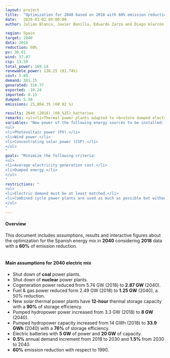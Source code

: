 ```yaml
---
layout: project
title:  "Optimization for 2040 based on 2018 with 60% emission reduction"
date:   2020-03-02 09:00:00
author: Julián Blanco, Javier Bonilla, Eduardo Zarza and Diego Alarcón

region: Spain
target: 2040
data: 2018
reduction: 60%
pv: 36.61
wind: 57.07
csp: 13.50
total_power: 169.14
renewable_power: 138.25 (81.74%)
cost: 5.05
demand: 301.15
generated: 316.77
exported: -10.24
imported: 0.15
dumped: 5.38
emissions: 25,804.35 (60.02 %)

results: 2040_(2018)_(60_%25)_batteries
remarks: <ul><li>Thermal power plants adapted to <b>store dumped electricity</b>.</li></ul>
variables: "New power of the following energy sources to be installed:
<ul>
<li>Photovoltaic power (PV).</li>
<li>Wind power.</li>
<li>Concentrating solar power (CSP).</li>
</ul>
"
goals: "Minimize the following criteria:
<ul>
<li>Average electricity generation cost.</li>
<li>Dumped energy.</li>
</ul>
"
restrictions: "
<ul>
<li>Electric demand must be at least matched.</li>
<li>Combined cycle power plants are used as much as possible but without exceeding the maximum allowed CO<sub>2</sub> emissions.</li>
</ul>
"
---
```

#### Overview
This document includes assumptions, results and interactive figures about the optimization for the Spanish energy mix in **2040** considering **2018** data with a **60%** of emission reduction.
<br>
<br>
#### Main assumptions for 2040 electric mix
- Shut down of **coal** power plants.
- Shut down of **nuclear** power plants.
- Cogeneration power reduced from 5.74 GW (2018) to **2.87 GW** (2040).
- Fuel & gas power reduced form 2.49 GW (2018) to **1.25 GW** (2040), a 50% reduction.
- New solar thermal power plants have **12-hour** thermal storage capacity with a **90%** of storage efficiency.
- Pumped hydropower power increased from 3.3 GW (2018) to **8 GW** (2040).
- Pumped hydropower capacity increased from 14 GWh (2018) to **33.9 GWh** (2040) with a **76%** of storage efficiency.
- Electric batteries with **5 GW** of power and **20 GW** of capacity.
- **0.5%** annual demand increment from 2018 to 2030 and **1.5%** from 2030 to 2040.
- **60%** emission reduction with respect to 1990.
<br>
<br>
